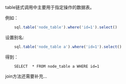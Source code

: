 table链式调用中主要用于指定操作的数据表。

例如：
```js 
    sql.table('node_table').where('id=1').select()
```

设置别名:
```js 
    sql.table('node_table a').where('id=1').select()
```

得到：
```
    SELECT  * FROM node_table a WHERE id=1

```


join方法还需要补充...